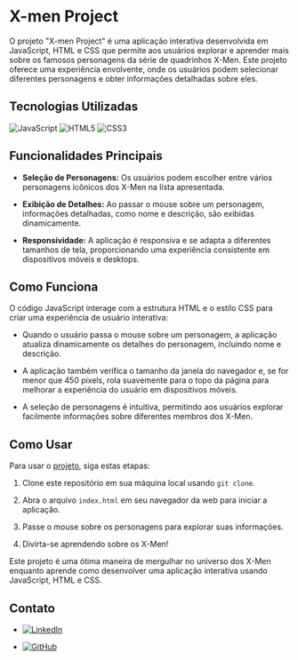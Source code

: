 # X-men Project

O projeto "X-men Project" é uma aplicação interativa desenvolvida em JavaScript, HTML e CSS que permite aos usuários explorar e aprender mais sobre os famosos personagens da série de quadrinhos X-Men. Este projeto oferece uma experiência envolvente, onde os usuários podem selecionar diferentes personagens e obter informações detalhadas sobre eles.

## Tecnologias Utilizadas
  ![JavaScript](https://img.shields.io/badge/JavaScript-000?style=for-the-badge&logo=javascript)
![HTML5](https://img.shields.io/badge/HTML5-000?style=for-the-badge&logo=html5)
![CSS3](https://img.shields.io/badge/CSS3-000?style=for-the-badge&logo=css3&logoColor=264CE4)

## Funcionalidades Principais

- **Seleção de Personagens:** Os usuários podem escolher entre vários personagens icônicos dos X-Men na lista apresentada.

- **Exibição de Detalhes:** Ao passar o mouse sobre um personagem, informações detalhadas, como nome e descrição, são exibidas dinamicamente.

- **Responsividade:** A aplicação é responsiva e se adapta a diferentes tamanhos de tela, proporcionando uma experiência consistente em dispositivos móveis e desktops.

## Como Funciona

O código JavaScript interage com a estrutura HTML e o estilo CSS para criar uma experiência de usuário interativa:

- Quando o usuário passa o mouse sobre um personagem, a aplicação atualiza dinamicamente os detalhes do personagem, incluindo nome e descrição.

- A aplicação também verifica o tamanho da janela do navegador e, se for menor que 450 pixels, rola suavemente para o topo da página para melhorar a experiência do usuário em dispositivos móveis.

- A seleção de personagens é intuitiva, permitindo aos usuários explorar facilmente informações sobre diferentes membros dos X-Men.

## Como Usar

Para usar o [projeto](https://adrielprog.github.io/x-men-project/), siga estas etapas:

1. Clone este repositório em sua máquina local usando `git clone`.

2. Abra o arquivo `index.html` em seu navegador da web para iniciar a aplicação.

3. Passe o mouse sobre os personagens para explorar suas informações.

4. Divirta-se aprendendo sobre os X-Men!

Este projeto é uma ótima maneira de mergulhar no universo dos X-Men enquanto aprende como desenvolver uma aplicação interativa usando JavaScript, HTML e CSS.


## Contato
- [![LinkedIn](https://img.shields.io/badge/-LinkedIn-6633CC?style=for-the-badge&logo=linkedin&logoColor=white)](https://www.linkedin.com/in/adriel-sousa-80186a241/)

- [![GitHub](https://img.shields.io/badge/-GitHub-333333?style=for-the-badge&logo=github&logoColor=white)](https://github.com/AdrielProg)
